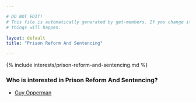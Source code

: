 ```yaml
---

# DO NOT EDIT!
# This file is automatically generated by get-members. If you change it, bad
# things will happen.

layout: default
title: "Prison Reform And Sentencing"

---
```


{% include interests/prison-reform-and-sentencing.md %}

### Who is interested in Prison Reform And Sentencing?


* [Guy Opperman](members/guy-opperman.html)
